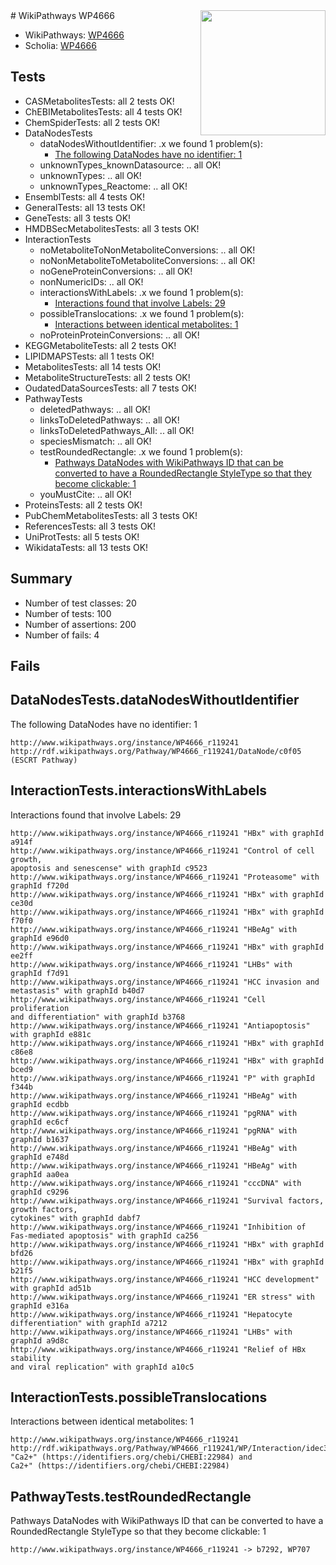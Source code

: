 <img style="float: right; width: 200px" src="https://upload.wikimedia.org/wikipedia/commons/thumb/8/83/Wplogo_with_text_500.png/640px-Wplogo_with_text_500.png" />
# WikiPathways WP4666

* WikiPathways: [WP4666](https://new.wikipathways.org/pathways/WP4666)
* Scholia: [WP4666](https://scholia.toolforge.org/wikipathways/WP4666)
## Tests
* CASMetabolitesTests: all 2 tests OK!
* ChEBIMetabolitesTests: all 4 tests OK!
* ChemSpiderTests: all 2 tests OK!
* DataNodesTests
    * dataNodesWithoutIdentifier: .x we found 1 problem(s):
        * [The following DataNodes have no identifier: 1](#d2d32fa0)
    * unknownTypes_knownDatasource: .. all OK!
    * unknownTypes: .. all OK!
    * unknownTypes_Reactome: .. all OK!
* EnsemblTests: all 4 tests OK!
* GeneralTests: all 13 tests OK!
* GeneTests: all 3 tests OK!
* HMDBSecMetabolitesTests: all 3 tests OK!
* InteractionTests
    * noMetaboliteToNonMetaboliteConversions: .. all OK!
    * noNonMetaboliteToMetaboliteConversions: .. all OK!
    * noGeneProteinConversions: .. all OK!
    * nonNumericIDs: .. all OK!
    * interactionsWithLabels: .x we found 1 problem(s):
        * [Interactions found that involve Labels: 29](#fe97a8e0)
    * possibleTranslocations: .x we found 1 problem(s):
        * [Interactions between identical metabolites: 1](#d59038c4)
    * noProteinProteinConversions: .. all OK!
* KEGGMetaboliteTests: all 2 tests OK!
* LIPIDMAPSTests: all 1 tests OK!
* MetabolitesTests: all 14 tests OK!
* MetaboliteStructureTests: all 2 tests OK!
* OudatedDataSourcesTests: all 7 tests OK!
* PathwayTests
    * deletedPathways: .. all OK!
    * linksToDeletedPathways: .. all OK!
    * linksToDeletedPathways_All: .. all OK!
    * speciesMismatch: .. all OK!
    * testRoundedRectangle: .x we found 1 problem(s):
        * [Pathways DataNodes with WikiPathways ID that can be converted to have a RoundedRectangle StyleType so that they become clickable: 1](#9fbad3cb)
    * youMustCite: .. all OK!
* ProteinsTests: all 2 tests OK!
* PubChemMetabolitesTests: all 3 tests OK!
* ReferencesTests: all 3 tests OK!
* UniProtTests: all 5 tests OK!
* WikidataTests: all 13 tests OK!


## Summary

* Number of test classes: 20
* Number of tests: 100
* Number of assertions: 200
* Number of fails: 4

## Fails

<a name="d2d32fa0" />

## DataNodesTests.dataNodesWithoutIdentifier

The following DataNodes have no identifier: 1
```
http://www.wikipathways.org/instance/WP4666_r119241 http://rdf.wikipathways.org/Pathway/WP4666_r119241/DataNode/c0f05 (ESCRT Pathway)
```

<a name="fe97a8e0" />

## InteractionTests.interactionsWithLabels

Interactions found that involve Labels: 29
```
http://www.wikipathways.org/instance/WP4666_r119241 "HBx" with graphId a914f
http://www.wikipathways.org/instance/WP4666_r119241 "Control of cell growth,
apoptosis and senescense" with graphId c9523
http://www.wikipathways.org/instance/WP4666_r119241 "Proteasome" with graphId f720d
http://www.wikipathways.org/instance/WP4666_r119241 "HBx" with graphId ce30d
http://www.wikipathways.org/instance/WP4666_r119241 "HBx" with graphId f70f0
http://www.wikipathways.org/instance/WP4666_r119241 "HBeAg" with graphId e96d0
http://www.wikipathways.org/instance/WP4666_r119241 "HBx" with graphId ee2ff
http://www.wikipathways.org/instance/WP4666_r119241 "LHBs" with graphId f7d91
http://www.wikipathways.org/instance/WP4666_r119241 "HCC invasion and metastasis" with graphId b40d7
http://www.wikipathways.org/instance/WP4666_r119241 "Cell proliferation
and differentiation" with graphId b3768
http://www.wikipathways.org/instance/WP4666_r119241 "Antiapoptosis" with graphId e881c
http://www.wikipathways.org/instance/WP4666_r119241 "HBx" with graphId c86e8
http://www.wikipathways.org/instance/WP4666_r119241 "HBx" with graphId bced9
http://www.wikipathways.org/instance/WP4666_r119241 "P" with graphId f344b
http://www.wikipathways.org/instance/WP4666_r119241 "HBeAg" with graphId ecdbb
http://www.wikipathways.org/instance/WP4666_r119241 "pgRNA" with graphId ec6cf
http://www.wikipathways.org/instance/WP4666_r119241 "pgRNA" with graphId b1637
http://www.wikipathways.org/instance/WP4666_r119241 "HBeAg" with graphId e748d
http://www.wikipathways.org/instance/WP4666_r119241 "HBeAg" with graphId aa0ea
http://www.wikipathways.org/instance/WP4666_r119241 "cccDNA" with graphId c9296
http://www.wikipathways.org/instance/WP4666_r119241 "Survival factors,
growth factors,
cytokines" with graphId dabf7
http://www.wikipathways.org/instance/WP4666_r119241 "Inhibition of 
Fas-mediated apoptosis" with graphId ca256
http://www.wikipathways.org/instance/WP4666_r119241 "HBx" with graphId bfd26
http://www.wikipathways.org/instance/WP4666_r119241 "HBx" with graphId b21f5
http://www.wikipathways.org/instance/WP4666_r119241 "HCC development" with graphId ad51b
http://www.wikipathways.org/instance/WP4666_r119241 "ER stress" with graphId e316a
http://www.wikipathways.org/instance/WP4666_r119241 "Hepatocyte differentiation" with graphId a7212
http://www.wikipathways.org/instance/WP4666_r119241 "LHBs" with graphId a9d8c
http://www.wikipathways.org/instance/WP4666_r119241 "Relief of HBx stability
and viral replication" with graphId a10c5
```

<a name="d59038c4" />

## InteractionTests.possibleTranslocations

Interactions between identical metabolites: 1
```
http://www.wikipathways.org/instance/WP4666_r119241 http://rdf.wikipathways.org/Pathway/WP4666_r119241/WP/Interaction/idec3b054 "Ca2+" (https://identifiers.org/chebi/CHEBI:22984) and 
Ca2+" (https://identifiers.org/chebi/CHEBI:22984)
```

<a name="9fbad3cb" />

## PathwayTests.testRoundedRectangle

Pathways DataNodes with WikiPathways ID that can be converted to have a RoundedRectangle StyleType so that they become clickable: 1
```
http://www.wikipathways.org/instance/WP4666_r119241 -> b7292, WP707
 ```

